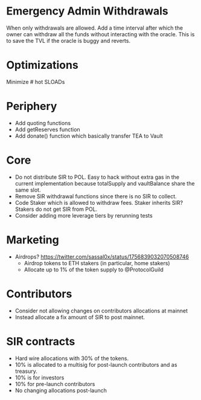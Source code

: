 # Emergency Admin Withdrawals

When only withdrawals are allowed. Add a time interval after which the owner can withdraw all the funds without interacting with the oracle.
This is to save the TVL if the oracle is buggy and reverts.

# Optimizations

Minimize # hot SLOADs

# Periphery

-   Add quoting functions
-   Add getReserves function
-   Add donate() function which basically transfer TEA to Vault

# Core

-   Do not distribute SIR to POL. Easy to hack without extra gas in the current implementation because totalSupply and vaultBalance share the same slot.
-   Remove SIR withdrawal functions since there is no SIR to collect.
-   Code Staker which is allowed to withdraw fees. Staker inherits SIR? Stakers do not get SIR from POL.
-   Consider adding more leverage tiers by rerunning tests

# Marketing

-   Airdrops? https://twitter.com/sassal0x/status/1756839032070508746
    -   Airdrop tokens to ETH stakers (in particular, home stakers)
    -   Allocate up to 1% of the token supply to @ProtocolGuild

# Contributors

-   Consider not allowing changes on contributors allocations at mainnet
-   Instead allocate a fix amount of SIR to post mainnet.

# SIR contracts

-   Hard wire allocations with 30% of the tokens.
-   10% is allocated to a multisig for post-launch contributors and as treasury.
-   10% is for investors
-   10% for pre-launch contributors
-   No changing allocations post-launch
